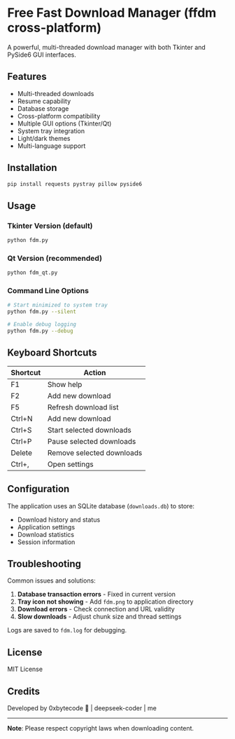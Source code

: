 # Free Fast Download Manager (ffdm cross-platform)

A powerful, multi-threaded download manager with both Tkinter and PySide6 GUI interfaces.

## Features

- Multi-threaded downloads
- Resume capability
- Database storage
- Cross-platform compatibility
- Multiple GUI options (Tkinter/Qt)
- System tray integration
- Light/dark themes
- Multi-language support

## Installation

```bash
pip install requests pystray pillow pyside6
```

## Usage

### Tkinter Version (default)
```bash
python fdm.py
```

### Qt Version (recommended)
```bash
python fdm_qt.py
```

### Command Line Options
```bash
# Start minimized to system tray
python fdm.py --silent

# Enable debug logging
python fdm.py --debug
```

## Keyboard Shortcuts

| Shortcut | Action |
|----------|--------|
| F1 | Show help |
| F2 | Add new download |
| F5 | Refresh download list |
| Ctrl+N | Add new download |
| Ctrl+S | Start selected downloads |
| Ctrl+P | Pause selected downloads |
| Delete | Remove selected downloads |
| Ctrl+, | Open settings |

## Configuration

The application uses an SQLite database (`downloads.db`) to store:
- Download history and status
- Application settings
- Download statistics
- Session information

## Troubleshooting

Common issues and solutions:

1. **Database transaction errors** - Fixed in current version
2. **Tray icon not showing** - Add `fdm.png` to application directory
3. **Download errors** - Check connection and URL validity
4. **Slow downloads** - Adjust chunk size and thread settings

Logs are saved to `fdm.log` for debugging.

## License

MIT License

## Credits

Developed by 0xbytecode 🦅 | deepseek-coder | me

---

**Note**: Please respect copyright laws when downloading content.
